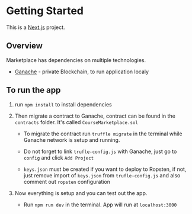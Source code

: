 # Getting Started

This is a [Next.js](https://nextjs.org/) project.

## Overview

Marketplace has dependencies on multiple technologies.

- [Ganache](https://trufflesuite.com/ganache/) - private Blockchain, to run application localy

## To run the app

1. run `npm install` to install dependencies

2. Then migrate a contract to Ganache, contract can be found in the `contracts` folder. It's called `CourseMarketplace.sol`

    - To migrate the contract run `truffle migrate` in the terminal while Ganache network is setup and running.

    - Do not forget to link `trufle-config.js` with Ganache, just go to `config` and click `Add Project`

    - `keys.json` must be created if you want to deploy to Ropsten, if not, just remove import of `keys.json` from `trufle-config.js` and also comment out `ropsten` configuration

3. Now everything is setup and you can test out the app.

    - Run `npm run dev` in the terminal. App will run at `localhost:3000`
